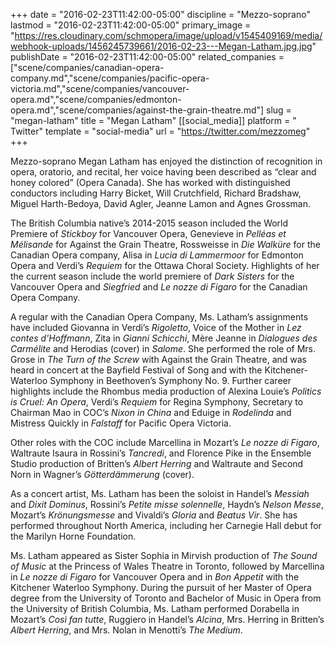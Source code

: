 +++
date = "2016-02-23T11:42:00-05:00"
discipline = "Mezzo-soprano"
lastmod = "2016-02-23T11:42:00-05:00"
primary_image = "https://res.cloudinary.com/schmopera/image/upload/v1545409169/media/webhook-uploads/1456245739661/2016-02-23---Megan-Latham.jpg.jpg"
publishDate = "2016-02-23T11:42:00-05:00"
related_companies = ["scene/companies/canadian-opera-company.md","scene/companies/pacific-opera-victoria.md","scene/companies/vancouver-opera.md","scene/companies/edmonton-opera.md","scene/companies/against-the-grain-theatre.md"]
slug = "megan-latham"
title = "Megan Latham"
[[social_media]]
platform = " Twitter"
template = "social-media"
url = "https://twitter.com/mezzomeg"
+++

Mezzo-soprano Megan Latham has enjoyed the distinction of recognition in opera, oratorio, and recital, her voice having been described as “clear and honey colored” (Opera Canada). She has worked with distinguished conductors including Harry Bicket, Will Crutchfield, Richard Bradshaw, Miguel Harth-Bedoya, David Agler, Jeanne Lamon and Agnes Grossman.

The British Columbia native’s 2014-2015 season included the World Premiere of *Stickboy* for Vancouver Opera, Genevieve in *Pelléas et Mélisande* for Against the Grain Theatre, Rossweisse in *Die Walküre* for the Canadian Opera company, Alisa in *Lucia di Lammermoor* for Edmonton Opera and Verdi’s *Requiem* for the Ottawa Choral Society. Highlights of her the current season include the world premiere of *Dark Sisters* for the Vancouver Opera and *Siegfried* and *Le nozze di Figaro* for the Canadian Opera Company.

A regular with the Canadian Opera Company, Ms. Latham’s assignments have included Giovanna in Verdi’s *Rigoletto*, Voice of the Mother in *Lez contes d'Hoffmann*, Zita in *Gianni Schicchi*, Mère Jeanne in *Dialogues des Carmélite* and Herodias (cover) in *Salome*. She performed the role of Mrs. Grose in *The Turn of the Screw* with Against the Grain Theatre, and was heard in concert at the Bayfield Festival of Song and with the Kitchener-Waterloo Symphony in Beethoven’s Symphony No. 9. Further career highlights include the Rhombus media production of Alexina Louie’s *Politics is Cruel: An Opera*, Verdi’s *Requiem* for Regina Symphony, Secretary to Chairman Mao in COC’s *Nixon in China* and Eduige in *Rodelinda* and Mistress Quickly in *Falstaff* for Pacific Opera Victoria.

Other roles with the COC include Marcellina in Mozart’s *Le nozze di Figaro*, Waltraute Isaura in Rossini’s *Tancredi*, and Florence Pike in the Ensemble Studio production of Britten’s *Albert Herring* and Waltraute and Second Norn in Wagner’s *Götterdämmerung* (cover).

As a concert artist, Ms. Latham has been the soloist in Handel’s *Messiah* and *Dixit Dominus*, Rossini’s *Petite misse solennelle*, Haydn’s *Nelson Messe*, Mozart’s *Krönungsmesse* and Vivaldi’s *Gloria* and *Beatus Vir*. She has performed throughout North America, including her Carnegie Hall debut for the Marilyn Horne Foundation.

Ms. Latham appeared as Sister Sophia in Mirvish production of *The Sound of Music* at the Princess of Wales Theatre in Toronto, followed by Marcellina in *Le nozze di Figaro* for Vancouver Opera and in *Bon Appetit* with the Kitchener Waterloo Symphony. During the pursuit of her Master of Opera degree from the University of Toronto and Bachelor of Music in Opera from the University of British Columbia, Ms. Latham performed Dorabella in Mozart’s *Così fan tutte*, Ruggiero in Handel’s *Alcina*, Mrs. Herring in Britten’s *Albert Herring*, and Mrs. Nolan in Menotti’s *The Medium*.

